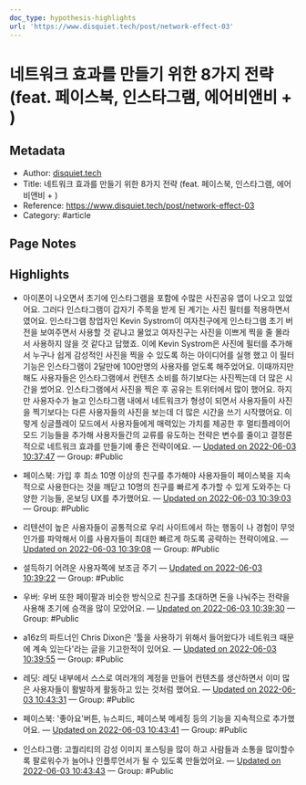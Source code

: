 ```yaml
---
doc_type: hypothesis-highlights
url: 'https://www.disquiet.tech/post/network-effect-03'
---
```


# 네트워크 효과를 만들기 위한 8가지 전략 (feat. 페이스북, 인스타그램, 에어비앤비 + )

## Metadata
- Author: [disquiet.tech]()
- Title: 네트워크 효과를 만들기 위한 8가지 전략 (feat. 페이스북, 인스타그램, 에어비앤비 + )
- Reference: https://www.disquiet.tech/post/network-effect-03
- Category: #article

## Page Notes
## Highlights
- 아이폰이 나오면서 초기에 인스타그램을 포함에 수많은 사진공유 앱이 나오고 있었어요. 그러다 인스타그램이 갑자기 주목을 받게 된 계기는 사진 필터를 적용하면서 였어요. 인스타그램 창업자인 Kevin Systrom이 여자친구에게 인스타그램 초기 버전을 보여주면서 사용할 것 같냐고 물었고 여자친구는 사진을 이쁘게 찍을 줄 몰라서 사용하지 않을 것 같다고 답했죠. 이에 Kevin Systrom은 사진에 필터를 추가해서 누구나 쉽게 감성적인 사진을 찍을 수 있도록 하는 아이디어를 실행 했고 이 필터기능은 인스타그램이 2달만에 100만명의 사용자를 얻도록 해주었어요. 이때까지만 해도 사용자들은 인스타그램에서 컨텐츠 소비를 하기보다는 사진찍는데 더 많은 시간을 썼어요. 인스타그램에서 사진을 찍은 후 공유는 트위터에서 많이 했어요. 하지만 사용자수가 늘고 인스타그램 내에서 네트워크가 형성이 되면서 사용자들이 사진을 찍기보다는 다른 사용자들의 사진을 보는데 더 많은 시간을 쓰기 시작했어요. 이렇게 싱글플레이 모드에서 사용자들에게 매력있는 가치를 제공한 후 멀티플레이어 모드 기능들을 추가해 사용자들간의 교류를 유도하는 전략은 변수를 줄이고 결정론적으로 네트워크 효과를 만들기에 좋은 전략이에요. — [Updated on 2022-06-03 10:37:47](https://hyp.is/xhIClOLdEeySmI-xU_V7eA/www.disquiet.tech/post/network-effect-03) — Group: #Public

- 페이스북: 가입 후 최소 10명 이상의 친구를 추가해야 사용자들이 페이스북을 지속적으로 사용한다는 것을 깨닫고 10명의 친구를 빠르게 추가할 수 있게 도와주는 다양한 기능들, 온보딩 UX를 추가했어요. — [Updated on 2022-06-03 10:39:03](https://hyp.is/8vF0euLdEeyqJSO3OxabdQ/www.disquiet.tech/post/network-effect-03) — Group: #Public

- 리텐션이 높은 사용자들이 공통적으로 우리 사이트에서 하는 행동이 나 경험이 무엇인가를 파악해서 이를 사용자들이 최대한 빠르게 하도록 공략하는 전략이에요. — [Updated on 2022-06-03 10:39:08](https://hyp.is/9hQSrOLdEey01CNge9ubqg/www.disquiet.tech/post/network-effect-03) — Group: #Public

- 설득하기 어려운 사용자쪽에 보조금 주기 — [Updated on 2022-06-03 10:39:22](https://hyp.is/_qyJnuLdEeydiTvesrCy6A/www.disquiet.tech/post/network-effect-03) — Group: #Public

- 우버: 우버 또한 페이팔과 비슷한 방식으로 친구를 초대하면 돈을 나눠주는 전략을 사용해 초기에 승객을 많이 모았어요. — [Updated on 2022-06-03 10:39:30](https://hyp.is/AvEk2OLeEeyVo6dhmjpOGg/www.disquiet.tech/post/network-effect-03) — Group: #Public

- a16z의 파트너인 Chris Dixon은 '툴을 사용하기 위해서 들어왔다가 네트워크 때문에 계속 있는다'라는 글을 기고한적이 있어요. — [Updated on 2022-06-03 10:39:55](https://hyp.is/EleC5uLeEeyr-QNN_cmo2w/www.disquiet.tech/post/network-effect-03) — Group: #Public

- 레딧: 레딧 내부에서 스스로 여러개의 계정을 만들어 컨텐츠를 생산하면서 이미 많은 사용자들이 활발하게 활동하고 있는 것처럼 했어요. — [Updated on 2022-06-03 10:43:31](https://hyp.is/kvFSauLeEeyPaBcWsm4Rvg/www.disquiet.tech/post/network-effect-03) — Group: #Public

- 페이스북: '좋아요'버튼, 뉴스피드, 페이스북 메세징 등의 기능을 지속적으로 추가했어요. — [Updated on 2022-06-03 10:43:41](https://hyp.is/mK5FguLeEeyPaTdsEqs8kQ/www.disquiet.tech/post/network-effect-03) — Group: #Public

- 인스타그램: 고퀄리티의 감성 이미지 포스팅을 많이 하고 사람들과 소통을 많이할수록 팔로워수가 늘어나 인플루언서가 될 수 있도록 만들었어요. — [Updated on 2022-06-03 10:43:43](https://hyp.is/mjdKDOLeEeyT8RvRO1pLjA/www.disquiet.tech/post/network-effect-03) — Group: #Public



